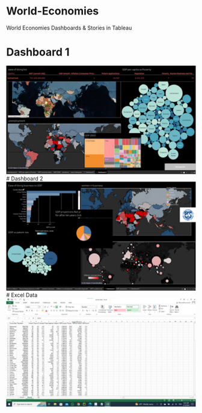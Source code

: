 # World-Economies
World Economies Dashboards &amp; Stories in Tableau

# Dashboard 1
<img src=dashboard1.png>
# Dashboard 2
<img src=dashboard2.png>
# Excel Data
<img src=excel_data.png>
